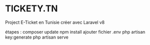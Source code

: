# TICKETY.TN
Project E-Ticket en Tunisie créer avec Laravel v8

étapes :
composer update 
npm install
ajouter fichier .env
php artisan key:generate
php artisan serve 
